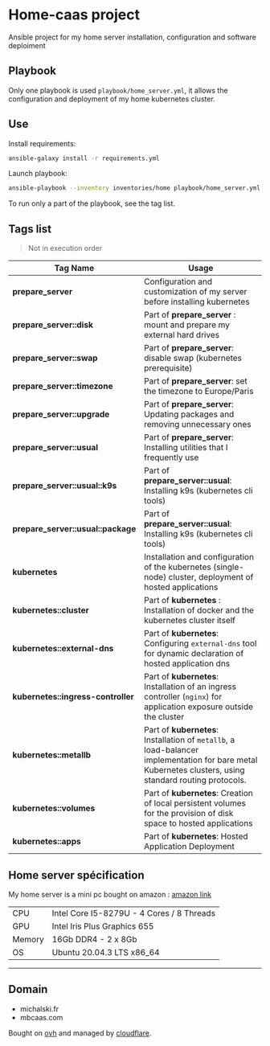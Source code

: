 # Home-caas project

Ansible project for my home server installation, configuration and software deploiment

## Playbook

Only one playbook is used `playbook/home_server.yml`, it allows the configuration and deployment of my home kubernetes cluster.

## Use

Install requirements:

```bash
ansible-galaxy install -r requirements.yml
```

Launch playbook:

```bash
ansible-playbook --inventory inventories/home playbook/home_server.yml --vault-pass-file ./pwd.vault
```

To run only a part of the playbook, see the tag list.

## Tags list

> Not in execution order

|Tag Name| Usage |
|---|---|
| **prepare_server** | Configuration and customization of my server before installing kubernetes |
| **prepare_server::disk** | Part of **prepare_server** : mount and prepare my external hard drives |
| **prepare_server::swap** | Part of **prepare_server**: disable swap (kubernetes prerequisite) |
| **prepare_server::timezone** | Part of **prepare_server**: set the timezone to Europe/Paris |
| **prepare_server::upgrade** | Part of **prepare_server**: Updating packages and removing unnecessary ones |
| **prepare_server::usual** | Part of **prepare_server**: Installing utilities that I frequently use |
| **prepare_server::usual::k9s** | Part of **prepare_server::usual**: Installing k9s (kubernetes cli tools) |
| **prepare_server::usual::package** | Part of **prepare_server::usual**: Installing k9s (kubernetes cli tools) |
| **kubernetes** | Installation and configuration of the kubernetes (single-node) cluster, deployment of hosted applications |
| **kubernetes::cluster** | Part of **kubernetes** : Installation of docker and the kubernetes cluster itself |
| **kubernetes::external-dns** | Part of **kubernetes**: Configuring `external-dns` tool for dynamic declaration of hosted application dns |
| **kubernetes::ingress-controller** | Part of **kubernetes**: Installation of an ingress controller (`nginx`) for application exposure outside the cluster |
| **kubernetes::metallb** | Part of **kubernetes**: Installation of `metallb`, a load-balancer implementation for bare metal Kubernetes clusters, using standard routing protocols. |
| **kubernetes::volumes** | Part of **kubernetes**: Creation of local persistent volumes for the provision of disk space to hosted applications |
| **kubernetes::apps** | Part of **kubernetes**: Hosted Application Deployment |

## Home server spécification

My home server is a mini pc bought on amazon : [amazon link](https://www.amazon.fr/gp/product/B0919ZGR1R)

| |  |
|---|---|
| CPU | Intel Core I5-8279U - 4 Cores /  8 Threads |
| GPU | Intel Iris Plus Graphics 655 |
| Memory | 16Gb DDR4 - 2 x 8Gb |
| OS | Ubuntu 20.04.3 LTS x86_64 |

---

## Domain

- michalski.fr
- mbcaas.com

Bought on [ovh](https://www.ovh.com/fr/domaines/) and managed by [cloudflare](https://www.cloudflare.com/).
